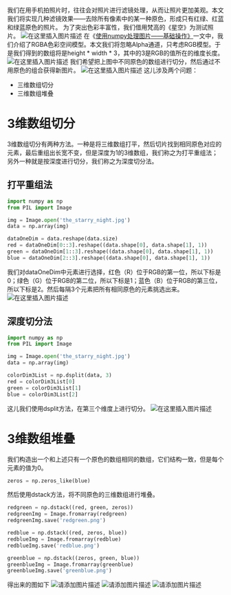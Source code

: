 我们在用手机拍照片时，往往会对照片进行滤镜处理，从而让照片更加美观。本文我们将实现几种滤镜效果——去除所有像素中的某一种原色，形成只有红绿、红蓝和绿蓝原色的照片。
为了突出色彩丰富性，我们借用梵高的《星空》为测试照片。
![在这里插入图片描述](https://img-blog.csdnimg.cn/direct/6ee99e4ee93048baa7891b5438abb531.jpeg#pic_center)
在《[使用numpy处理图片——基础操作》](https://fangliang.blog.csdn.net/article/details/135484022)一文中，我们介绍了RGBA色彩空间模型。本文我们将忽略Alpha通道，只考虑RGB模型。于是我们得到的数组将是height  * width * 3，其中的3是RGB的值所在的维度长度。
![在这里插入图片描述](https://img-blog.csdnimg.cn/direct/aa4f93c82bb74287ae1b153b7236e2d9.png)
我们希望把上图中不同原色的数组进行切分，然后通过不用原色的组合获得新图片。
![在这里插入图片描述](https://img-blog.csdnimg.cn/direct/ada16ef2abc442ffa18221b2116c3119.png)
这儿涉及两个问题：

 - 三维数组切分
 - 三维数组堆叠

# 3维数组切分
3维数组切分有两种方法。一种是将三维数组打平，然后切片找到相同原色对应的元素，最后重组出长宽不变，但是深度为1的3维数组，我们称之为打平重组法；另外一种就是按深度进行切分，我们称之为深度切分法。
## 打平重组法

```python
import numpy as np
from PIL import Image

img = Image.open('the_starry_night.jpg')
data = np.array(img)

dataOneDim = data.reshape(data.size)
red = dataOneDim[0::3].reshape((data.shape[0], data.shape[1], 1))
green = dataOneDim[1::3].reshape((data.shape[0], data.shape[1], 1))
blue = dataOneDim[2::3].reshape((data.shape[0], data.shape[1], 1))
```
我们对dataOneDim中元素进行选择，红色（R）位于RGB的第一位，所以下标是0；绿色（G）位于RGB的第二位，所以下标是1；蓝色（B）位于RGB的第三位，所以下标是2。然后每隔3个元素把所有相同原色的元素挑选出来。
![在这里插入图片描述](https://img-blog.csdnimg.cn/direct/b952a0151c384d15820b35711603b8d4.png)

## 深度切分法
```python
import numpy as np
from PIL import Image

img = Image.open('the_starry_night.jpg')
data = np.array(img)

colorDim3List = np.dsplit(data, 3)
red = colorDim3List[0]
green = colorDim3List[1]
blue = colorDim3List[2]
```
这儿我们使用dsplit方法，在第三个维度上进行切分。
![在这里插入图片描述](https://img-blog.csdnimg.cn/direct/6f840e5925f04c75a66db240e9fd20c6.png)
# 3维数组堆叠
我们构造出一个和上述只有一个原色的数组相同的数组，它们结构一致，但是每个元素的值为0。

```python
zeros = np.zeros_like(blue)
```
然后使用dstack方法，将不同原色的三维数组进行堆叠。

```python
redgreen = np.dstack((red, green, zeros))
redgreenImg = Image.fromarray(redgreen)
redgreenImg.save('redgreen.png')

redblue = np.dstack((red, zeros, blue))
redblueImg = Image.fromarray(redblue)
redblueImg.save('redblue.png')

greenblue = np.dstack((zeros, green, blue))
greenblueImg = Image.fromarray(greenblue)
greenblueImg.save('greenblue.png')
```
得出来的图如下
![请添加图片描述](https://img-blog.csdnimg.cn/direct/0cd80c85a9f149eb91b2a36981b44fd0.png)
![请添加图片描述](https://img-blog.csdnimg.cn/direct/e0b121f5939e43d3aba506836f6a1e70.png)
![请添加图片描述](https://img-blog.csdnimg.cn/direct/70c067ef656e41eeb421c2aa317e2856.png)
